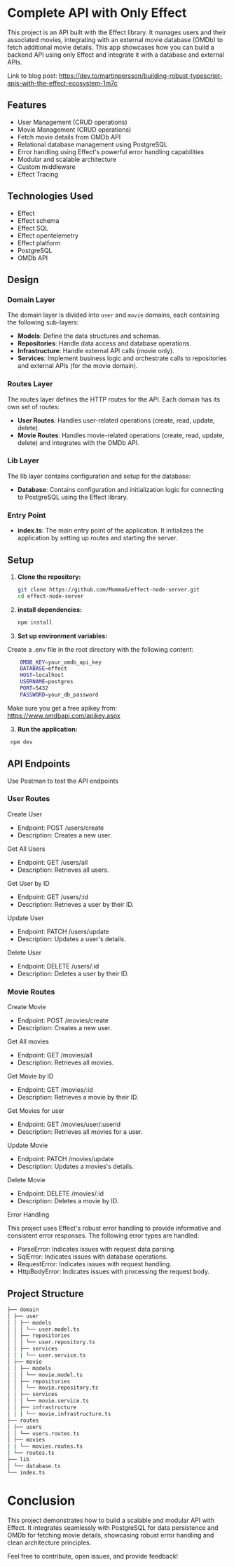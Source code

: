 # Complete API with Only Effect

This project is an API built with the Effect library. It manages users and their associated movies, integrating with an external movie database (OMDb) to fetch additional movie details. This app showcases how you can build a backend API using only Effect and integrate it with a database and external APIs.

Link to blog post: https://dev.to/martinpersson/building-robust-typescript-apis-with-the-effect-ecosystem-1m7c

## Features

- User Management (CRUD operations)
- Movie Management (CRUD operations)
- Fetch movie details from OMDb API
- Relational database management using PostgreSQL
- Error handling using Effect's powerful error handling capabilities
- Modular and scalable architecture
- Custom middleware
- Effect Tracing

## Technologies Used

- Effect
- Effect schema
- Effect SQL
- Effect opentelemetry
- Effect platform
- PostgreSQL
- OMDb API

## Design

### Domain Layer

The domain layer is divided into `user` and `movie` domains, each containing the following sub-layers:

- **Models**: Define the data structures and schemas.
- **Repositories**: Handle data access and database operations.
- **Infrastructure**: Handle external API calls (movie only).
- **Services**: Implement business logic and orchestrate calls to repositories and external APIs (for the movie domain).

### Routes Layer

The routes layer defines the HTTP routes for the API. Each domain has its own set of routes:

- **User Routes**: Handles user-related operations (create, read, update, delete).
- **Movie Routes**: Handles movie-related operations (create, read, update, delete) and integrates with the OMDb API.

### Lib Layer

The lib layer contains configuration and setup for the database:

- **Database**: Contains configuration and initialization logic for connecting to PostgreSQL using the Effect library.

### Entry Point

- **index.ts**: The main entry point of the application. It initializes the application by setting up routes and starting the server.

## Setup

1. **Clone the repository:**

   ```sh
   git clone https://github.com/Mumma6/effect-node-server.git
   cd effect-node-server
   ```

2. **install dependencies:**

   ```sh
   npm install
   ```

3. **Set up environment variables:**

Create a .env file in the root directory with the following content:

```sh
    OMDB_KEY=your_omdb_api_key
    DATABASE=effect
    HOST=localhost
    USERNAME=postgres
    PORT=5432
    PASSWORD=your_db_password
```

Make sure you get a free apikey from: https://www.omdbapi.com/apikey.aspx

3. **Run the application:**

```sh
 npm dev
```

## API Endpoints

Use Postman to test the API endpoints

### User Routes

Create User

- Endpoint: POST /users/create
- Description: Creates a new user.

Get All Users

- Endpoint: GET /users/all
- Description: Retrieves all users.

Get User by ID

- Endpoint: GET /users/:id
- Description: Retrieves a user by their ID.

Update User

- Endpoint: PATCH /users/update
- Description: Updates a user's details.

Delete User

- Endpoint: DELETE /users/:id
- Description: Deletes a user by their ID.

### Movie Routes

Create Movie

- Endpoint: POST /movies/create
- Description: Creates a new user.

Get All movies

- Endpoint: GET /movies/all
- Description: Retrieves all movies.

Get Movie by ID

- Endpoint: GET /movies/:id
- Description: Retrieves a movie by their ID.

Get Movies for user

- Endpoint: GET /movies/user/:userid
- Description: Retrieves all movies for a user.

Update Movie

- Endpoint: PATCH /movies/update
- Description: Updates a movies's details.

Delete Movie

- Endpoint: DELETE /movies/:id
- Description: Deletes a movie by ID.

Error Handling

This project uses Effect's robust error handling to provide informative and consistent error responses. The following error types are handled:

- ParseError: Indicates issues with request data parsing.
- SqlError: Indicates issues with database operations.
- RequestError: Indicates issues with request handling.
- HttpBodyError: Indicates issues with processing the request body.

## Project Structure

```sh
├── domain
│ ├── user
│ │ ├── models
│ │ │ └── user.model.ts
│ │ ├── repositories
│ │ │ └── user.repository.ts
│ │ ├── services
│ │ | └── user.service.ts
│ ├── movie
│ │ ├── models
│ │ │ └── movie.model.ts
│ │ ├── repositories
│ │ │ └── movie.repository.ts
│ │ ├── services
│ │ │ └── movie.service.ts
│ │ ├── infrastructure
│ │ | └── movie.infrastructure.ts
├── routes
│ ├── users
│ │ └── users.routes.ts
│ ├── movies
│ | └── movies.routes.ts
│ └── routes.ts
├── lib
│ └── database.ts
└── index.ts
```

# Conclusion

This project demonstrates how to build a scalable and modular API with Effect. It integrates seamlessly with PostgreSQL for data persistence and OMDb for fetching movie details, showcasing robust error handling and clean architecture principles.

Feel free to contribute, open issues, and provide feedback!
